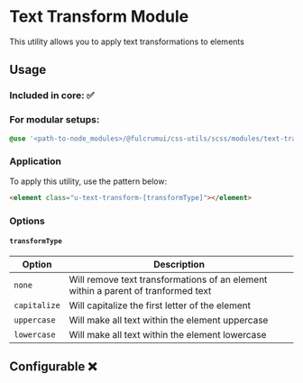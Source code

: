 # Text Transform Module

This utility allows you to apply text transformations to elements

## Usage

### Included in core: ✅

### For modular setups:

```scss
@use '<path-to-node_modules>/@fulcrumui/css-utils/scss/modules/text-transform';
```

### Application

To apply this utility, use the pattern below:

```html
<element class="u-text-transform-[transformType]"></element>
```

### Options

#### `transformType`

| Option | Description |
| --- | --- |
| `none` | Will remove text transformations of an element within a parent of tranformed text |
| `capitalize` | Will capitalize the first letter of the element |
| `uppercase` | Will make all text within the element uppercase |
| `lowercase` | Will make all text within the element lowercase |

## Configurable ❌
